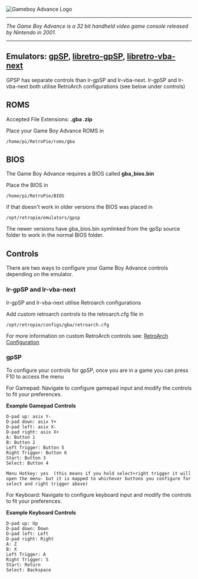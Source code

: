 ![Gameboy Advance Logo](http://upload.wikimedia.org/wikipedia/commons/thumb/8/8a/Gameboy_advance_logo.svg/640px-Gameboy_advance_logo.svg.png)
***
_The Game Boy Advance is a 32 bit handheld video game console released by Nintendo in 2001._

***
## Emulators: [gpSP](https://github.com/DPRCZ/gpsp), [libretro-gpSP](https://github.com/libretro/gpsp), [libretro-vba-next](https://github.com/libretro/vba-next)
GPSP has separate controls than lr-gpSP and lr-vba-next. lr-gpSP and lr-vba-next both utilise RetroArch configurations (see below under controls)

## ROMS
Accepted File Extensions: **.gba .zip**

Place your Game Boy Advance ROMS in 
```
/home/pi/RetroPie/roms/gba
```

## BIOS
The Game Boy Advance requires a BIOS called **gba_bios.bin**

Place the BIOS in
```
/home/pi/RetroPie/BIOS
```
if that doesn't work in older versions the BIOS was placed in
```
/opt/retropie/emulators/gpsp
```
The newer versions have gba_bios.bin symlinked from the gpSp source folder to work in the normal BIOS folder.

## Controls

There are two ways to configure your Game Boy Advance controls depending on the emulator.

### lr-gpSP and lr-vba-next

lr-gpSP and lr-vba-next utilise Retroarch configurations

Add custom retroarch controls to the retroarch.cfg file in
```shell
/opt/retropie/configs/gba/retroarch.cfg
```
For more information on custom RetroArch controls see: [RetroArch Configuration](https://github.com/petrockblog/RetroPie-Setup/wiki/RetroArch-Configuration)

### gpSP

To configure your controls for gpSP, once you are in a game you can press F10 to access the menu

For Gamepad: Navigate to configure gamepad input and modify the controls to fit your preferences.

**Example Gamepad Controls**
```shell
D-pad up: asix Y-
D-pad down: asix Y+
D-pad left: asix X-
D-pad right: asix X+
A: Button 1
B: Button 2
Left Trigger: Button 5
Right Trigger: Button 6
Start: Button 3
Select: Button 4

Menu Hotkey: yes  (this means if you hold select+right trigger it will open the menu- but it is mapped to whichever buttons you configure for select and right trigger above)
```
For Keyboard: Navigate to configure keyboard input and modify the controls to fit your preferences.

**Example Keyboard Controls**
```shell
D-pad up: Up
D-pad down: Down
D-pad left: Left
D-pad right: Right
A: Z
B: X
Left Trigger: A
Right Trigger: S
Start: Return
Select: Backspace
```
